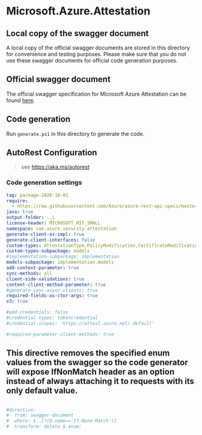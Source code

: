 # Microsoft.Azure.Attestation

## Local copy of the swagger document

A local copy of the official swagger documents are stored in this directory for convenience and testing purposes. Please make sure that you do not use these swagger documents for official code generation purposes.

## Official swagger document

The official swagger specification for Microsoft Azure Attestation can be found [here](https://raw.githubusercontent.com/Azure/azure-rest-api-specs/master/specification/attestation/data-plane/Microsoft.Attestation/stable/2020-10-01/attestation.json).

## Code generation

Run `generate.ps1` in this directory to generate the code.

## AutoRest Configuration

> see <https://aka.ms/autorest>

### Code generation settings

``` yaml
tag: package-2020-10-01
require:
  - https://raw.githubusercontent.com/Azure/azure-rest-api-specs/master/specification/attestation/data-plane/readme.md
java: true
output-folder: ..\
license-header: MICROSOFT_MIT_SMALL
namespace: com.azure.security.attestation
generate-client-as-impl: true
generate-client-interfaces: false
custom-types: AttestationType,PolicyModification,CertificateModification
custom-types-subpackage: models
#implementation-subpackage: implementation
models-subpackage: implementation.models
add-context-parameter: true
sync-methods: all
client-side-validations: true
context-client-method-parameter: true
#generate-sync-async-clients: true
required-fields-as-ctor-args: true
v3: true

#add-credentials: false
#credential-types: tokencredential
#credential-scopes: 'https://attest.azure.net/.default'

#required-parameter-client-methods: true

```

## This directive removes the specified enum values from the swagger so the code generator will expose IfNonMatch header as an option instead of always attaching it to requests with its only default value.
``` yaml

#directive:
#- from: swagger-document
#  where: $..[?(@.name=='If-None-Match')]
#  transform: delete $.enum;

```
